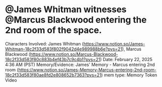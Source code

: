 # @James Whitman witnesses @Marcus Blackwood entering the 2nd room of the space.

Characters Involved: James Whitman (https://www.notion.so/James-Whitman-18c2f33d583f802f9042d4e989988b6e?pvs=21), Marcus Blackwood (https://www.notion.so/Marcus-Blackwood-18c2f33d583f80c883b4ef43b7c9c4b1?pvs=21)
Date: February 22, 2025 4:36 AM (PST)
Memory/Evidence: James' Memory - Marcus entering 2nd room (https://www.notion.so/James-Memory-Marcus-entering-2nd-room-18c2f33d583f80ae8fd2e808652b7363?pvs=21)
mem type: Memory Token Video